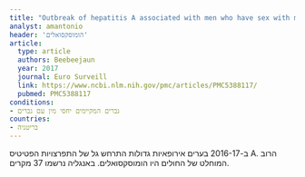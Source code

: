 ```yaml
---
title: "Outbreak of hepatitis A associated with men who have sex with men (MSM), England, July 2016 to January 2017"
analyst: amantonio
header: 'הומוסקסואלים'
article:
  type: article
  authors: Beebeejaun
  year: 2017
  journal: Euro Surveill
  link: https://www.ncbi.nlm.nih.gov/pmc/articles/PMC5388117/
  pubmed: PMC5388117
conditions:
- גברים המקיימים יחסי מין עם גברים
countries:
- בריטניה
---
```


ב-2016-17 בערים אירופאיות גדולות התרחש גל של התפרצויות הפטיטיס A. הרוב המוחלט של החולים היו הומוסקסואלים. באנגליה נרשמו 37 מקרים. 
